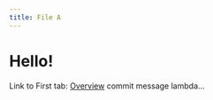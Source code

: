 ```yaml
---
title: File A
---
```


# Hello!

Link to First tab: [Overview](../overview)   commit message lambda...